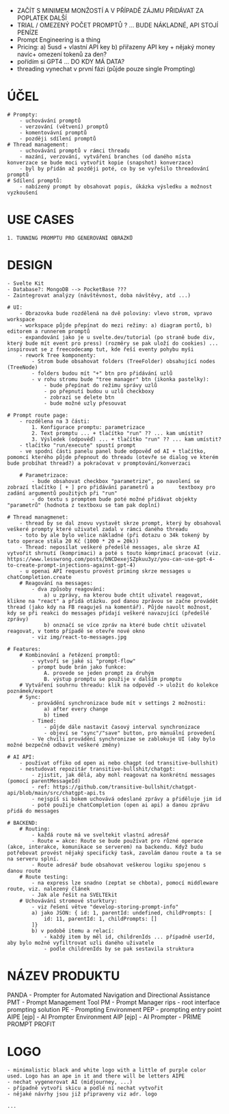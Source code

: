 - ZAČÍT S MINIMEM MONŽOSTÍ A V PŘÍPADĚ ZÁJMU PŘIDÁVAT ZA POPLATEK DALŠÍ
- TRIAL / OMEZENÝ POČET PROMPTŮ ? ... BUDE NÁKLADNÉ, API STOJÍ PENÍZE
- Prompt Engineering is a thing
- Pricing:
  a) 5usd + vlastní API key
  b) přiřazeny API key + nějaký money navíc+ omezení tokenů za den?
- pořídím si GPT4 ... DO KDY MÁ DATA?
- threading vynechat v první fázi (půjde pouze single Prompting)

# ÚČEL

    # Prompty:
        - uchovávání promptů
        - verzování (větvení) promptů
        - komentovávní promptů
        - později sdílení promptů
    # Thread management:
        - uchovávání promptů v rámci threadu
        - mazání, verzování, vytváření branches (od daného místa konverzace se bude moci vytvořit kopie (snapshot) konverzace)
        - byl by přidán až později poté, co by se vyřešilo threadování promptů
    # Sdílení promptů:
        - nabízený prompt by obsahovat popis, úkázka výsledku a možnost vyzkoušení

# USE CASES

    1. TUNNING PROMPTU PRO GENEROVÁNÍ OBRÁZKŮ

# DESIGN

    - Svelte Kit
    - Database?: MongoDB --> PocketBase ???
    - Zaintegrovat analýzy (návštěvnost, doba návštěvy, atd ...)

    # UI:
        - Obrazovka bude rozdělená na dvě poloviny: vlevo strom, vpravo workspace
        - workspace půjde přepínat do mezi režimy: a) diagram portů, b) editorem a runnerem promptů
        - expandování jako je u svelte.dev/tutorial (po straně bude div, který bude mít event pro press) (rozměry se pak uloží do cookies) ... inspirovat se z freecodecamp tut, kde řeší eventy pohybu myši
        - rework Tree komponenty:
            - Strom bude obsahovat folders (TreeFolder) obsahující nodes (TreeNode)
            - folders budou mít "+" btn pro přidávání uzlů
            - v rohu stromu bude "tree manager" btn (ikonka pastelky):
                - bude přepínat do režimu správy uzlů
                - po přepnutí budou u uzlů checkboxy
                - zobrazí se delete btn
                - bude možné uzly přesouvat

    # Prompt route page:
        - rozdělena na 3 části:
            1. Konfigurace promptu: parametrizace
            2. Text promptu ... + tlačítko "run" ?? ... kam umístit?
            3. Výsledek (odpověď) ... + tlačítko "run" ?? ... kam umístit?
        - tlačítko "run/execute" spustí prompt
        - ve spodní části panelu panel bude odpověď od AI + tlačítko, pomomcí kterého půjde přepnout do threadu (otevře se dialog ve kterém bude probíhat thread?) a pokračovat v promptování/konverzaci

        # Parametrizace:
            - bude obsahovat checkbox "parametrize", po navolení se zobrazí tlačítko [ + ] pro přidávání parametrů a        textboxy pro zadání argumentů použitých při "run"
            - do textu s promptem bude poté možné přidávat objekty "parametrů" (hodnota z textboxu se tam pak doplní)

    # Thread managmenet:
        - thread by se dal znovu vystavět skrze prompt, který by obsahoval veškeré prompty které uživatel zadal v rámci daného threadu
        - toto by ale bylo velice nákladné (při dotazu o 34k tokený by tato operace stála 20 Kč (1000 * 20 = 20k))
        - Thread: neposílat veškeré předešlé messages, ale skrze AI vytvořit shrnutí (komprimaci) a poté s touto komprimací pracovat (viz. https://www.lesswrong.com/posts/bNCDexejSZpkuu3yz/you-can-use-gpt-4-to-create-prompt-injections-against-gpt-4)
        - u openai API requestu provést priming skrze messages u chatCompletion.create
        # Reagování na messages:
            - dva způsoby reagování:
                a) u zprávy, na kterou bude chtít uživatel reagovat, klikne na "react" a přidá otázku. pod danou zprávou se začne provádět thread (jako kdy na FB reaguješ na komentář). Půjde navolt možnost, kdy se při reakci do messages přidají veškeré navazující (předešlé zprávy)
                b) onznačí se více zpráv na které bude chtít uživatel reagovat, v tomto případě se otevře nové okno
            - viz img/react-to-messages.jpg

    # Features:
        # Kombinování a řetězení promptů:
            - vytvoří se jaké si "prompt-flow"
            - prompt bude brán jako funkce:
                A. provede se jeden prompt za druhým
                B. výstup promptu se použije v dalším promptu
        # Vytváření souhrnu threadu: klik na odpověď -> uložit do kolekce poznámek/export
        # Sync:
            - provádění synchronizace bude mít v settings 2 možnosti:
                a) after every change
                b) timed
            - Timed:
                - půjde dále nastavit časový interval synchronizace
                - objeví se "sync"/"save" button, pro manuální provedení
            - Ve chvíli provádění synchronizae se zablokuje UI (aby bylo možné bezpečně odbavit veškeré změny)

    # AI API:
        - používat offiko od open ai nebo chagpt (od transitive-bullshit)
        - nestudovat repozitár transitive-bullshit/chatgpt:
            - zjistit, jak dělá, aby mohl reagovat na konkrétní messages (pomocí parentMessageId)
            - ref: https://github.com/transitive-bullshit/chatgpt-api/blob/main/src/chatgpt-api.ts
            - nejspíš si bokem uchovává odeslané zprávy a přiděluje jim id
            - poté použije chatCompletion (open ai api) a danou zprávu přidá do messages

    # BACKEND:
        # Routing:
            - každá route má ve sveltekit vlastní adresář
            - Route = akce: Route se bude používat pro různé operace (akce, interakce, komunikace se serverem) na backendu. Když budu potřebovat provést nějaký specifický task, zavolám danou route a ta se na serveru splní.
            - Route adresář bude obsahovat veškerou logiku spojenou s danou route
        # Route testing:
            - na express lze snadno (zeptat se chbota), pomocí middleware route, viz. nalezený článek
            - Jak ale řešit na SVELTEkit
        # Uchovávání stromové sturktury:
            - viz řešení větve "develop-storing-prompt-info"
            a) jako JSON: { id: 1, parentId: undefined, childPrompts: [
                id: 11, parentId: 1, childPrompts: []
            ]}
            b) v podobě itemu a relací:
                - každý item by měl id, childrenIds ... případně userId, aby bylo možné vyfiltrovat uzli daného uživatele
                - podle childrenIds by se pak sestavila struktura

# NÁZEV PRODUKTU

PANDA - Prompter for Automated Navigation and Directional Assistance
PMT - Prompt Management Tool
PM - Prompt Manager
rips - root interface prompting solution
PE - Prompting Environment
PEP - prompting entry point
AIPE [ejp] - AI Prompter Environment
AIP [ejp] - AI Prompter - PRIME PROMPT PROFIT

# LOGO

    - minimalistic black and white logo with a little of purple color used. Logo has an ape in it and there will be letters AIPE
    - nechat vygenerovat AI (midjourney, ...)
    - případně vytvoři skicu a podlé ní nechat vytvořit
    - nějaké návrhy jsou již připraveny viz adr. logo

    ...
